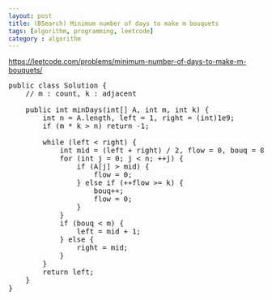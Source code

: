 ```yaml
---
layout: post
title: (BSearch) Minimum number of days to make m bouquets 
tags: [algorithm, programming, leetcode]
category : algorithm
---
```


https://leetcode.com/problems/minimum-number-of-days-to-make-m-bouquets/

<pre class="prettyprint">
public class Solution {
    // m : count, k : adjacent

    public int minDays(int[] A, int m, int k) {
        int n = A.length, left = 1, right = (int)1e9;
        if (m * k > n) return -1;

        while (left < right) {
            int mid = (left + right) / 2, flow = 0, bouq = 0;
            for (int j = 0; j < n; ++j) {
                if (A[j] > mid) {
                    flow = 0;
                } else if (++flow >= k) {  
                    bouq++;
                    flow = 0;
                }
            }
            if (bouq < m) {
                left = mid + 1;
            } else {
                right = mid;
            }
        }
        return left;
    }
}
</pre>